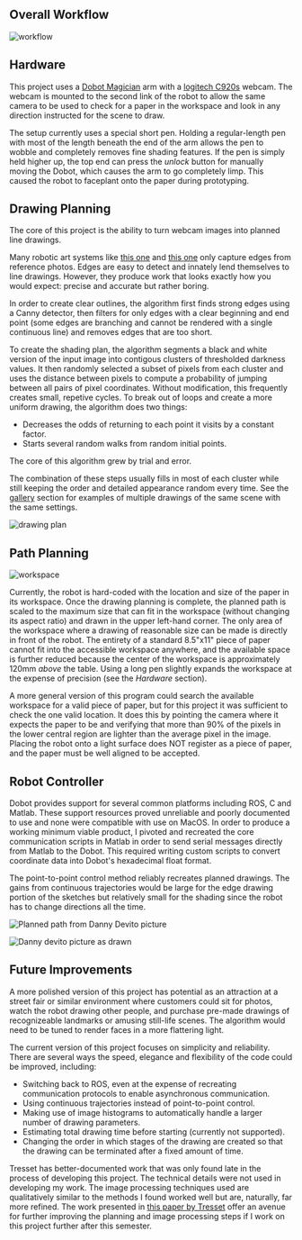 ## Overall Workflow

![workflow](images/misc/workflow.png)

## Hardware

This project uses a [Dobot Magician](https://www.dobot.cc/dobot-magician/product-overview.html) arm with a [logitech C920s](https://www.logitech.com/en-us/product/hd-pro-webcam-c920s) webcam. The webcam is mounted to the second link of the robot to allow the same camera to be used to check for a paper in the workspace and look in any direction instructed for the scene to draw. 

The setup currently uses a special short pen. Holding a regular-length pen with most of the length beneath the end of the arm allows the pen to wobble and completely removes fine shading features. If the pen is simply held higher up, the top end can press the *unlock* button for manually moving the Dobot, which causes the arm to go completely limp. This caused the robot to faceplant onto the paper during prototyping. 

## Drawing Planning

The core of this project is the ability to turn webcam images into planned line drawings. 

Many robotic art systems like [this one](https://www.ri.cmu.edu/wp-content/uploads/2019/01/Li-Mengtian-WACV-2019-Photo-Sketching.pdf) and [this one](http://www.cs.umanitoba.ca/~durocher/research/pubs/lbadAIM2012.pdf) only capture edges from reference photos. Edges are easy to detect and innately lend themselves to line drawings. However, they produce work that looks exactly how you would expect: precise and accurate but rather boring.

In order to create clear outlines, the algorithm first finds strong edges using a Canny detector, then filters for only edges with a clear beginning and end point (some edges are branching and cannot be rendered with a single continuous line) and removes edges that are too short. 

To create the shading plan, the algorithm segments a black and white version of the input image into contigous clusters of thresholded darkness values. It then randomly selected a subset of pixels from each cluster and uses the distance between pixels to compute a probability of jumping between all pairs of pixel coordinates. Without modification, this frequently creates small, repetive cycles. To break out of loops and create a more uniform drawing, the algorithm does two things: 

- Decreases the odds of returning to each point it visits by a constant factor. 
- Starts several random walks from random initial points. 

The core of this algorithm grew by trial and error. 

The combination of these steps usually fills in most of each cluster while still keeping the order and detailed appearance random every time. See the [gallery](\https://avery-rock.github.io/chiaroscuro/Gallery) section for examples of multiple drawings of the same scene with the same settings. 

![drawing plan](images/misc/imageprocess.png)

## Path Planning

![workspace](images/misc/dobot_workspace.png)

Currently, the robot is hard-coded with the location and size of the paper in its workspace. Once the drawing planning is complete, the planned path is scaled to the maximum size that can fit in the workspace (without changing its aspect ratio) and drawn in the upper left-hand corner. The only area of the workspace where a drawing of reasonable size can be made is directly in front of the robot. The entirety of a standard 8.5"x11" piece of paper cannot fit into the accessible workspace anywhere, and the available space is further reduced because the center of the workspace is approximately 120mm *above* the table. Using a long pen slightly expands the workspace at the expense of precision (see the *Hardware* section).

A more general version of this program could search the available workspace for a valid piece of paper, but for this project it was sufficient to check the one valid location. It does this by pointing the camera where it expects the paper to be and verifying that more than 90% of the pixels in the lower central region are lighter than the average pixel in the image. Placing the robot onto a light surface does NOT register as a piece of paper, and the paper must be well aligned to be accepted. 

## Robot Controller

Dobot provides support for several common platforms including ROS, C and Matlab. These support resources proved unreliable and poorly documented to use and none were compatible with use on MacOS. In order to produce a working minimum viable product, I pivoted and recreated the core communication scripts in Matlab in order to send serial messages directly from Matlab to the Dobot. This required writing custom scripts to convert coordinate data into Dobot's hexadecimal float format. 

The point-to-point control method reliably recreates planned drawings. The gains from continuous trajectories would be large for the edge drawing portion of the sketches but relatively small for the shading since the robot has to change directions all the time. 

![Planned path from Danny Devito picture](images/misc/danny_plan.png)

![Danny devito picture as drawn](images/drawings/danny_drawn.png)

## Future Improvements

A more polished version of this project has potential as an attraction at a street fair or similar environment where customers could sit for photos, watch the robot drawing other people, and purchase pre-made drawings of recognizeable landmarks or amusing still-life scenes. The algorithm would need to be tuned to render faces in a more flattering light. 

The current version of this project focuses on simplicity and reliability. There are several ways the speed, elegance and flexibility of the code could be improved, including: 

- Switching back to ROS, even at the expense of recreating communication protocols to enable asynchronous communication. 
- Using continuous trajectories instead of point-to-point control. 
- Making use of image histograms to automatically handle a larger number of drawing parameters. 
- Estimating total drawing time before starting (currently not supported). 
- Changing the order in which stages of the drawing are created so that the drawing can be terminated after a fixed amount of time. 

Tresset has better-documented work that was only found late in the process of developing this project. The technical details were not used in developing my work. The image processing techniques used are qualitatively similar to the methods I found worked well but are, naturally, far more refined. The work presented in [this paper by Tresset](https://www.sciencedirect.com/science/article/pii/S0097849313000149) offer an avenue for further improving the planning and image processing steps if I work on this project further after this semester.
